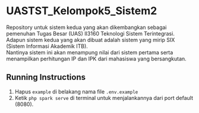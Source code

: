 # UASTST_Kelompok5_Sistem2
Repository untuk sistem kedua yang akan dikembangkan sebagai pemenuhan Tugas Besar (UAS) II3160 Teknologi Sistem Terintegrasi. <br>
Adapun sistem kedua yang akan dibuat adalah sistem yang mirip SIX (Sistem Informasi Akademik ITB).<br>
Nantinya sistem ini akan menampung nilai dari sistem pertama serta menampilkan perhitungan IP dan IPK dari mahasiswa yang bersangkutan. <br>

## Running Instructions
1. Hapus `example` di belakang nama file `.env.example`
2. Ketik `php spark serve` di terminal untuk menjalankannya dari port default (8080).